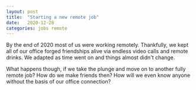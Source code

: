 ```yaml
---
layout: post
title:  "Starting a new remote job"
date:   2020-12-28
categories: jobs remote
---
```


By the end of 2020 most of us were working remotely. Thankfully, we kept all of our office forged friendships alive via endless
video calls and remote drinks. We adapted as time went on and things almost didn't change.

What happens though, if we take the plunge and move on to another fully remote job? How do we make friends then? How will we even know anyone without the basis of our office connection? 
